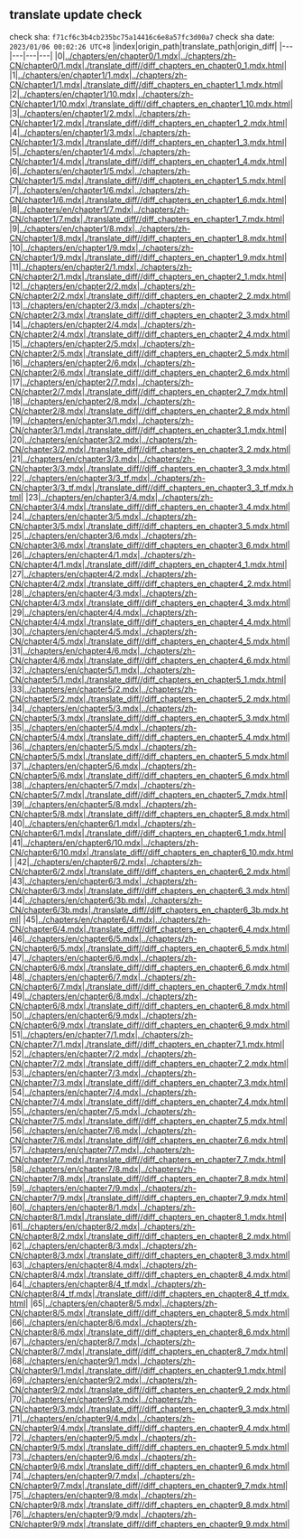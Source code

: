 ## translate update check
 check sha: `f71cf6c3b4cb235bc75a14416c6e8a57fc3d00a7` 
  check sha date: `2023/01/06 00:02:26 UTC+8` 
|index|origin_path|translate_path|origin_diff|
|---|---|---|---|
|0|[../chapters/en/chapter0/1.mdx](../chapters/en/chapter0/1.mdx)|[../chapters/zh-CN/chapter0/1.mdx](../chapters/zh-CN/chapter0/1.mdx)|[./translate_diff//diff_chapters_en_chapter0_1.mdx.html](./translate_diff//diff_chapters_en_chapter0_1.mdx.html)|
|1|[../chapters/en/chapter1/1.mdx](../chapters/en/chapter1/1.mdx)|[../chapters/zh-CN/chapter1/1.mdx](../chapters/zh-CN/chapter1/1.mdx)|[./translate_diff//diff_chapters_en_chapter1_1.mdx.html](./translate_diff//diff_chapters_en_chapter1_1.mdx.html)|
|2|[../chapters/en/chapter1/10.mdx](../chapters/en/chapter1/10.mdx)|[../chapters/zh-CN/chapter1/10.mdx](../chapters/zh-CN/chapter1/10.mdx)|[./translate_diff//diff_chapters_en_chapter1_10.mdx.html](./translate_diff//diff_chapters_en_chapter1_10.mdx.html)|
|3|[../chapters/en/chapter1/2.mdx](../chapters/en/chapter1/2.mdx)|[../chapters/zh-CN/chapter1/2.mdx](../chapters/zh-CN/chapter1/2.mdx)|[./translate_diff//diff_chapters_en_chapter1_2.mdx.html](./translate_diff//diff_chapters_en_chapter1_2.mdx.html)|
|4|[../chapters/en/chapter1/3.mdx](../chapters/en/chapter1/3.mdx)|[../chapters/zh-CN/chapter1/3.mdx](../chapters/zh-CN/chapter1/3.mdx)|[./translate_diff//diff_chapters_en_chapter1_3.mdx.html](./translate_diff//diff_chapters_en_chapter1_3.mdx.html)|
|5|[../chapters/en/chapter1/4.mdx](../chapters/en/chapter1/4.mdx)|[../chapters/zh-CN/chapter1/4.mdx](../chapters/zh-CN/chapter1/4.mdx)|[./translate_diff//diff_chapters_en_chapter1_4.mdx.html](./translate_diff//diff_chapters_en_chapter1_4.mdx.html)|
|6|[../chapters/en/chapter1/5.mdx](../chapters/en/chapter1/5.mdx)|[../chapters/zh-CN/chapter1/5.mdx](../chapters/zh-CN/chapter1/5.mdx)|[./translate_diff//diff_chapters_en_chapter1_5.mdx.html](./translate_diff//diff_chapters_en_chapter1_5.mdx.html)|
|7|[../chapters/en/chapter1/6.mdx](../chapters/en/chapter1/6.mdx)|[../chapters/zh-CN/chapter1/6.mdx](../chapters/zh-CN/chapter1/6.mdx)|[./translate_diff//diff_chapters_en_chapter1_6.mdx.html](./translate_diff//diff_chapters_en_chapter1_6.mdx.html)|
|8|[../chapters/en/chapter1/7.mdx](../chapters/en/chapter1/7.mdx)|[../chapters/zh-CN/chapter1/7.mdx](../chapters/zh-CN/chapter1/7.mdx)|[./translate_diff//diff_chapters_en_chapter1_7.mdx.html](./translate_diff//diff_chapters_en_chapter1_7.mdx.html)|
|9|[../chapters/en/chapter1/8.mdx](../chapters/en/chapter1/8.mdx)|[../chapters/zh-CN/chapter1/8.mdx](../chapters/zh-CN/chapter1/8.mdx)|[./translate_diff//diff_chapters_en_chapter1_8.mdx.html](./translate_diff//diff_chapters_en_chapter1_8.mdx.html)|
|10|[../chapters/en/chapter1/9.mdx](../chapters/en/chapter1/9.mdx)|[../chapters/zh-CN/chapter1/9.mdx](../chapters/zh-CN/chapter1/9.mdx)|[./translate_diff//diff_chapters_en_chapter1_9.mdx.html](./translate_diff//diff_chapters_en_chapter1_9.mdx.html)|
|11|[../chapters/en/chapter2/1.mdx](../chapters/en/chapter2/1.mdx)|[../chapters/zh-CN/chapter2/1.mdx](../chapters/zh-CN/chapter2/1.mdx)|[./translate_diff//diff_chapters_en_chapter2_1.mdx.html](./translate_diff//diff_chapters_en_chapter2_1.mdx.html)|
|12|[../chapters/en/chapter2/2.mdx](../chapters/en/chapter2/2.mdx)|[../chapters/zh-CN/chapter2/2.mdx](../chapters/zh-CN/chapter2/2.mdx)|[./translate_diff//diff_chapters_en_chapter2_2.mdx.html](./translate_diff//diff_chapters_en_chapter2_2.mdx.html)|
|13|[../chapters/en/chapter2/3.mdx](../chapters/en/chapter2/3.mdx)|[../chapters/zh-CN/chapter2/3.mdx](../chapters/zh-CN/chapter2/3.mdx)|[./translate_diff//diff_chapters_en_chapter2_3.mdx.html](./translate_diff//diff_chapters_en_chapter2_3.mdx.html)|
|14|[../chapters/en/chapter2/4.mdx](../chapters/en/chapter2/4.mdx)|[../chapters/zh-CN/chapter2/4.mdx](../chapters/zh-CN/chapter2/4.mdx)|[./translate_diff//diff_chapters_en_chapter2_4.mdx.html](./translate_diff//diff_chapters_en_chapter2_4.mdx.html)|
|15|[../chapters/en/chapter2/5.mdx](../chapters/en/chapter2/5.mdx)|[../chapters/zh-CN/chapter2/5.mdx](../chapters/zh-CN/chapter2/5.mdx)|[./translate_diff//diff_chapters_en_chapter2_5.mdx.html](./translate_diff//diff_chapters_en_chapter2_5.mdx.html)|
|16|[../chapters/en/chapter2/6.mdx](../chapters/en/chapter2/6.mdx)|[../chapters/zh-CN/chapter2/6.mdx](../chapters/zh-CN/chapter2/6.mdx)|[./translate_diff//diff_chapters_en_chapter2_6.mdx.html](./translate_diff//diff_chapters_en_chapter2_6.mdx.html)|
|17|[../chapters/en/chapter2/7.mdx](../chapters/en/chapter2/7.mdx)|[../chapters/zh-CN/chapter2/7.mdx](../chapters/zh-CN/chapter2/7.mdx)|[./translate_diff//diff_chapters_en_chapter2_7.mdx.html](./translate_diff//diff_chapters_en_chapter2_7.mdx.html)|
|18|[../chapters/en/chapter2/8.mdx](../chapters/en/chapter2/8.mdx)|[../chapters/zh-CN/chapter2/8.mdx](../chapters/zh-CN/chapter2/8.mdx)|[./translate_diff//diff_chapters_en_chapter2_8.mdx.html](./translate_diff//diff_chapters_en_chapter2_8.mdx.html)|
|19|[../chapters/en/chapter3/1.mdx](../chapters/en/chapter3/1.mdx)|[../chapters/zh-CN/chapter3/1.mdx](../chapters/zh-CN/chapter3/1.mdx)|[./translate_diff//diff_chapters_en_chapter3_1.mdx.html](./translate_diff//diff_chapters_en_chapter3_1.mdx.html)|
|20|[../chapters/en/chapter3/2.mdx](../chapters/en/chapter3/2.mdx)|[../chapters/zh-CN/chapter3/2.mdx](../chapters/zh-CN/chapter3/2.mdx)|[./translate_diff//diff_chapters_en_chapter3_2.mdx.html](./translate_diff//diff_chapters_en_chapter3_2.mdx.html)|
|21|[../chapters/en/chapter3/3.mdx](../chapters/en/chapter3/3.mdx)|[../chapters/zh-CN/chapter3/3.mdx](../chapters/zh-CN/chapter3/3.mdx)|[./translate_diff//diff_chapters_en_chapter3_3.mdx.html](./translate_diff//diff_chapters_en_chapter3_3.mdx.html)|
|22|[../chapters/en/chapter3/3_tf.mdx](../chapters/en/chapter3/3_tf.mdx)|[../chapters/zh-CN/chapter3/3_tf.mdx](../chapters/zh-CN/chapter3/3_tf.mdx)|[./translate_diff//diff_chapters_en_chapter3_3_tf.mdx.html](./translate_diff//diff_chapters_en_chapter3_3_tf.mdx.html)|
|23|[../chapters/en/chapter3/4.mdx](../chapters/en/chapter3/4.mdx)|[../chapters/zh-CN/chapter3/4.mdx](../chapters/zh-CN/chapter3/4.mdx)|[./translate_diff//diff_chapters_en_chapter3_4.mdx.html](./translate_diff//diff_chapters_en_chapter3_4.mdx.html)|
|24|[../chapters/en/chapter3/5.mdx](../chapters/en/chapter3/5.mdx)|[../chapters/zh-CN/chapter3/5.mdx](../chapters/zh-CN/chapter3/5.mdx)|[./translate_diff//diff_chapters_en_chapter3_5.mdx.html](./translate_diff//diff_chapters_en_chapter3_5.mdx.html)|
|25|[../chapters/en/chapter3/6.mdx](../chapters/en/chapter3/6.mdx)|[../chapters/zh-CN/chapter3/6.mdx](../chapters/zh-CN/chapter3/6.mdx)|[./translate_diff//diff_chapters_en_chapter3_6.mdx.html](./translate_diff//diff_chapters_en_chapter3_6.mdx.html)|
|26|[../chapters/en/chapter4/1.mdx](../chapters/en/chapter4/1.mdx)|[../chapters/zh-CN/chapter4/1.mdx](../chapters/zh-CN/chapter4/1.mdx)|[./translate_diff//diff_chapters_en_chapter4_1.mdx.html](./translate_diff//diff_chapters_en_chapter4_1.mdx.html)|
|27|[../chapters/en/chapter4/2.mdx](../chapters/en/chapter4/2.mdx)|[../chapters/zh-CN/chapter4/2.mdx](../chapters/zh-CN/chapter4/2.mdx)|[./translate_diff//diff_chapters_en_chapter4_2.mdx.html](./translate_diff//diff_chapters_en_chapter4_2.mdx.html)|
|28|[../chapters/en/chapter4/3.mdx](../chapters/en/chapter4/3.mdx)|[../chapters/zh-CN/chapter4/3.mdx](../chapters/zh-CN/chapter4/3.mdx)|[./translate_diff//diff_chapters_en_chapter4_3.mdx.html](./translate_diff//diff_chapters_en_chapter4_3.mdx.html)|
|29|[../chapters/en/chapter4/4.mdx](../chapters/en/chapter4/4.mdx)|[../chapters/zh-CN/chapter4/4.mdx](../chapters/zh-CN/chapter4/4.mdx)|[./translate_diff//diff_chapters_en_chapter4_4.mdx.html](./translate_diff//diff_chapters_en_chapter4_4.mdx.html)|
|30|[../chapters/en/chapter4/5.mdx](../chapters/en/chapter4/5.mdx)|[../chapters/zh-CN/chapter4/5.mdx](../chapters/zh-CN/chapter4/5.mdx)|[./translate_diff//diff_chapters_en_chapter4_5.mdx.html](./translate_diff//diff_chapters_en_chapter4_5.mdx.html)|
|31|[../chapters/en/chapter4/6.mdx](../chapters/en/chapter4/6.mdx)|[../chapters/zh-CN/chapter4/6.mdx](../chapters/zh-CN/chapter4/6.mdx)|[./translate_diff//diff_chapters_en_chapter4_6.mdx.html](./translate_diff//diff_chapters_en_chapter4_6.mdx.html)|
|32|[../chapters/en/chapter5/1.mdx](../chapters/en/chapter5/1.mdx)|[../chapters/zh-CN/chapter5/1.mdx](../chapters/zh-CN/chapter5/1.mdx)|[./translate_diff//diff_chapters_en_chapter5_1.mdx.html](./translate_diff//diff_chapters_en_chapter5_1.mdx.html)|
|33|[../chapters/en/chapter5/2.mdx](../chapters/en/chapter5/2.mdx)|[../chapters/zh-CN/chapter5/2.mdx](../chapters/zh-CN/chapter5/2.mdx)|[./translate_diff//diff_chapters_en_chapter5_2.mdx.html](./translate_diff//diff_chapters_en_chapter5_2.mdx.html)|
|34|[../chapters/en/chapter5/3.mdx](../chapters/en/chapter5/3.mdx)|[../chapters/zh-CN/chapter5/3.mdx](../chapters/zh-CN/chapter5/3.mdx)|[./translate_diff//diff_chapters_en_chapter5_3.mdx.html](./translate_diff//diff_chapters_en_chapter5_3.mdx.html)|
|35|[../chapters/en/chapter5/4.mdx](../chapters/en/chapter5/4.mdx)|[../chapters/zh-CN/chapter5/4.mdx](../chapters/zh-CN/chapter5/4.mdx)|[./translate_diff//diff_chapters_en_chapter5_4.mdx.html](./translate_diff//diff_chapters_en_chapter5_4.mdx.html)|
|36|[../chapters/en/chapter5/5.mdx](../chapters/en/chapter5/5.mdx)|[../chapters/zh-CN/chapter5/5.mdx](../chapters/zh-CN/chapter5/5.mdx)|[./translate_diff//diff_chapters_en_chapter5_5.mdx.html](./translate_diff//diff_chapters_en_chapter5_5.mdx.html)|
|37|[../chapters/en/chapter5/6.mdx](../chapters/en/chapter5/6.mdx)|[../chapters/zh-CN/chapter5/6.mdx](../chapters/zh-CN/chapter5/6.mdx)|[./translate_diff//diff_chapters_en_chapter5_6.mdx.html](./translate_diff//diff_chapters_en_chapter5_6.mdx.html)|
|38|[../chapters/en/chapter5/7.mdx](../chapters/en/chapter5/7.mdx)|[../chapters/zh-CN/chapter5/7.mdx](../chapters/zh-CN/chapter5/7.mdx)|[./translate_diff//diff_chapters_en_chapter5_7.mdx.html](./translate_diff//diff_chapters_en_chapter5_7.mdx.html)|
|39|[../chapters/en/chapter5/8.mdx](../chapters/en/chapter5/8.mdx)|[../chapters/zh-CN/chapter5/8.mdx](../chapters/zh-CN/chapter5/8.mdx)|[./translate_diff//diff_chapters_en_chapter5_8.mdx.html](./translate_diff//diff_chapters_en_chapter5_8.mdx.html)|
|40|[../chapters/en/chapter6/1.mdx](../chapters/en/chapter6/1.mdx)|[../chapters/zh-CN/chapter6/1.mdx](../chapters/zh-CN/chapter6/1.mdx)|[./translate_diff//diff_chapters_en_chapter6_1.mdx.html](./translate_diff//diff_chapters_en_chapter6_1.mdx.html)|
|41|[../chapters/en/chapter6/10.mdx](../chapters/en/chapter6/10.mdx)|[../chapters/zh-CN/chapter6/10.mdx](../chapters/zh-CN/chapter6/10.mdx)|[./translate_diff//diff_chapters_en_chapter6_10.mdx.html](./translate_diff//diff_chapters_en_chapter6_10.mdx.html)|
|42|[../chapters/en/chapter6/2.mdx](../chapters/en/chapter6/2.mdx)|[../chapters/zh-CN/chapter6/2.mdx](../chapters/zh-CN/chapter6/2.mdx)|[./translate_diff//diff_chapters_en_chapter6_2.mdx.html](./translate_diff//diff_chapters_en_chapter6_2.mdx.html)|
|43|[../chapters/en/chapter6/3.mdx](../chapters/en/chapter6/3.mdx)|[../chapters/zh-CN/chapter6/3.mdx](../chapters/zh-CN/chapter6/3.mdx)|[./translate_diff//diff_chapters_en_chapter6_3.mdx.html](./translate_diff//diff_chapters_en_chapter6_3.mdx.html)|
|44|[../chapters/en/chapter6/3b.mdx](../chapters/en/chapter6/3b.mdx)|[../chapters/zh-CN/chapter6/3b.mdx](../chapters/zh-CN/chapter6/3b.mdx)|[./translate_diff//diff_chapters_en_chapter6_3b.mdx.html](./translate_diff//diff_chapters_en_chapter6_3b.mdx.html)|
|45|[../chapters/en/chapter6/4.mdx](../chapters/en/chapter6/4.mdx)|[../chapters/zh-CN/chapter6/4.mdx](../chapters/zh-CN/chapter6/4.mdx)|[./translate_diff//diff_chapters_en_chapter6_4.mdx.html](./translate_diff//diff_chapters_en_chapter6_4.mdx.html)|
|46|[../chapters/en/chapter6/5.mdx](../chapters/en/chapter6/5.mdx)|[../chapters/zh-CN/chapter6/5.mdx](../chapters/zh-CN/chapter6/5.mdx)|[./translate_diff//diff_chapters_en_chapter6_5.mdx.html](./translate_diff//diff_chapters_en_chapter6_5.mdx.html)|
|47|[../chapters/en/chapter6/6.mdx](../chapters/en/chapter6/6.mdx)|[../chapters/zh-CN/chapter6/6.mdx](../chapters/zh-CN/chapter6/6.mdx)|[./translate_diff//diff_chapters_en_chapter6_6.mdx.html](./translate_diff//diff_chapters_en_chapter6_6.mdx.html)|
|48|[../chapters/en/chapter6/7.mdx](../chapters/en/chapter6/7.mdx)|[../chapters/zh-CN/chapter6/7.mdx](../chapters/zh-CN/chapter6/7.mdx)|[./translate_diff//diff_chapters_en_chapter6_7.mdx.html](./translate_diff//diff_chapters_en_chapter6_7.mdx.html)|
|49|[../chapters/en/chapter6/8.mdx](../chapters/en/chapter6/8.mdx)|[../chapters/zh-CN/chapter6/8.mdx](../chapters/zh-CN/chapter6/8.mdx)|[./translate_diff//diff_chapters_en_chapter6_8.mdx.html](./translate_diff//diff_chapters_en_chapter6_8.mdx.html)|
|50|[../chapters/en/chapter6/9.mdx](../chapters/en/chapter6/9.mdx)|[../chapters/zh-CN/chapter6/9.mdx](../chapters/zh-CN/chapter6/9.mdx)|[./translate_diff//diff_chapters_en_chapter6_9.mdx.html](./translate_diff//diff_chapters_en_chapter6_9.mdx.html)|
|51|[../chapters/en/chapter7/1.mdx](../chapters/en/chapter7/1.mdx)|[../chapters/zh-CN/chapter7/1.mdx](../chapters/zh-CN/chapter7/1.mdx)|[./translate_diff//diff_chapters_en_chapter7_1.mdx.html](./translate_diff//diff_chapters_en_chapter7_1.mdx.html)|
|52|[../chapters/en/chapter7/2.mdx](../chapters/en/chapter7/2.mdx)|[../chapters/zh-CN/chapter7/2.mdx](../chapters/zh-CN/chapter7/2.mdx)|[./translate_diff//diff_chapters_en_chapter7_2.mdx.html](./translate_diff//diff_chapters_en_chapter7_2.mdx.html)|
|53|[../chapters/en/chapter7/3.mdx](../chapters/en/chapter7/3.mdx)|[../chapters/zh-CN/chapter7/3.mdx](../chapters/zh-CN/chapter7/3.mdx)|[./translate_diff//diff_chapters_en_chapter7_3.mdx.html](./translate_diff//diff_chapters_en_chapter7_3.mdx.html)|
|54|[../chapters/en/chapter7/4.mdx](../chapters/en/chapter7/4.mdx)|[../chapters/zh-CN/chapter7/4.mdx](../chapters/zh-CN/chapter7/4.mdx)|[./translate_diff//diff_chapters_en_chapter7_4.mdx.html](./translate_diff//diff_chapters_en_chapter7_4.mdx.html)|
|55|[../chapters/en/chapter7/5.mdx](../chapters/en/chapter7/5.mdx)|[../chapters/zh-CN/chapter7/5.mdx](../chapters/zh-CN/chapter7/5.mdx)|[./translate_diff//diff_chapters_en_chapter7_5.mdx.html](./translate_diff//diff_chapters_en_chapter7_5.mdx.html)|
|56|[../chapters/en/chapter7/6.mdx](../chapters/en/chapter7/6.mdx)|[../chapters/zh-CN/chapter7/6.mdx](../chapters/zh-CN/chapter7/6.mdx)|[./translate_diff//diff_chapters_en_chapter7_6.mdx.html](./translate_diff//diff_chapters_en_chapter7_6.mdx.html)|
|57|[../chapters/en/chapter7/7.mdx](../chapters/en/chapter7/7.mdx)|[../chapters/zh-CN/chapter7/7.mdx](../chapters/zh-CN/chapter7/7.mdx)|[./translate_diff//diff_chapters_en_chapter7_7.mdx.html](./translate_diff//diff_chapters_en_chapter7_7.mdx.html)|
|58|[../chapters/en/chapter7/8.mdx](../chapters/en/chapter7/8.mdx)|[../chapters/zh-CN/chapter7/8.mdx](../chapters/zh-CN/chapter7/8.mdx)|[./translate_diff//diff_chapters_en_chapter7_8.mdx.html](./translate_diff//diff_chapters_en_chapter7_8.mdx.html)|
|59|[../chapters/en/chapter7/9.mdx](../chapters/en/chapter7/9.mdx)|[../chapters/zh-CN/chapter7/9.mdx](../chapters/zh-CN/chapter7/9.mdx)|[./translate_diff//diff_chapters_en_chapter7_9.mdx.html](./translate_diff//diff_chapters_en_chapter7_9.mdx.html)|
|60|[../chapters/en/chapter8/1.mdx](../chapters/en/chapter8/1.mdx)|[../chapters/zh-CN/chapter8/1.mdx](../chapters/zh-CN/chapter8/1.mdx)|[./translate_diff//diff_chapters_en_chapter8_1.mdx.html](./translate_diff//diff_chapters_en_chapter8_1.mdx.html)|
|61|[../chapters/en/chapter8/2.mdx](../chapters/en/chapter8/2.mdx)|[../chapters/zh-CN/chapter8/2.mdx](../chapters/zh-CN/chapter8/2.mdx)|[./translate_diff//diff_chapters_en_chapter8_2.mdx.html](./translate_diff//diff_chapters_en_chapter8_2.mdx.html)|
|62|[../chapters/en/chapter8/3.mdx](../chapters/en/chapter8/3.mdx)|[../chapters/zh-CN/chapter8/3.mdx](../chapters/zh-CN/chapter8/3.mdx)|[./translate_diff//diff_chapters_en_chapter8_3.mdx.html](./translate_diff//diff_chapters_en_chapter8_3.mdx.html)|
|63|[../chapters/en/chapter8/4.mdx](../chapters/en/chapter8/4.mdx)|[../chapters/zh-CN/chapter8/4.mdx](../chapters/zh-CN/chapter8/4.mdx)|[./translate_diff//diff_chapters_en_chapter8_4.mdx.html](./translate_diff//diff_chapters_en_chapter8_4.mdx.html)|
|64|[../chapters/en/chapter8/4_tf.mdx](../chapters/en/chapter8/4_tf.mdx)|[../chapters/zh-CN/chapter8/4_tf.mdx](../chapters/zh-CN/chapter8/4_tf.mdx)|[./translate_diff//diff_chapters_en_chapter8_4_tf.mdx.html](./translate_diff//diff_chapters_en_chapter8_4_tf.mdx.html)|
|65|[../chapters/en/chapter8/5.mdx](../chapters/en/chapter8/5.mdx)|[../chapters/zh-CN/chapter8/5.mdx](../chapters/zh-CN/chapter8/5.mdx)|[./translate_diff//diff_chapters_en_chapter8_5.mdx.html](./translate_diff//diff_chapters_en_chapter8_5.mdx.html)|
|66|[../chapters/en/chapter8/6.mdx](../chapters/en/chapter8/6.mdx)|[../chapters/zh-CN/chapter8/6.mdx](../chapters/zh-CN/chapter8/6.mdx)|[./translate_diff//diff_chapters_en_chapter8_6.mdx.html](./translate_diff//diff_chapters_en_chapter8_6.mdx.html)|
|67|[../chapters/en/chapter8/7.mdx](../chapters/en/chapter8/7.mdx)|[../chapters/zh-CN/chapter8/7.mdx](../chapters/zh-CN/chapter8/7.mdx)|[./translate_diff//diff_chapters_en_chapter8_7.mdx.html](./translate_diff//diff_chapters_en_chapter8_7.mdx.html)|
|68|[../chapters/en/chapter9/1.mdx](../chapters/en/chapter9/1.mdx)|[../chapters/zh-CN/chapter9/1.mdx](../chapters/zh-CN/chapter9/1.mdx)|[./translate_diff//diff_chapters_en_chapter9_1.mdx.html](./translate_diff//diff_chapters_en_chapter9_1.mdx.html)|
|69|[../chapters/en/chapter9/2.mdx](../chapters/en/chapter9/2.mdx)|[../chapters/zh-CN/chapter9/2.mdx](../chapters/zh-CN/chapter9/2.mdx)|[./translate_diff//diff_chapters_en_chapter9_2.mdx.html](./translate_diff//diff_chapters_en_chapter9_2.mdx.html)|
|70|[../chapters/en/chapter9/3.mdx](../chapters/en/chapter9/3.mdx)|[../chapters/zh-CN/chapter9/3.mdx](../chapters/zh-CN/chapter9/3.mdx)|[./translate_diff//diff_chapters_en_chapter9_3.mdx.html](./translate_diff//diff_chapters_en_chapter9_3.mdx.html)|
|71|[../chapters/en/chapter9/4.mdx](../chapters/en/chapter9/4.mdx)|[../chapters/zh-CN/chapter9/4.mdx](../chapters/zh-CN/chapter9/4.mdx)|[./translate_diff//diff_chapters_en_chapter9_4.mdx.html](./translate_diff//diff_chapters_en_chapter9_4.mdx.html)|
|72|[../chapters/en/chapter9/5.mdx](../chapters/en/chapter9/5.mdx)|[../chapters/zh-CN/chapter9/5.mdx](../chapters/zh-CN/chapter9/5.mdx)|[./translate_diff//diff_chapters_en_chapter9_5.mdx.html](./translate_diff//diff_chapters_en_chapter9_5.mdx.html)|
|73|[../chapters/en/chapter9/6.mdx](../chapters/en/chapter9/6.mdx)|[../chapters/zh-CN/chapter9/6.mdx](../chapters/zh-CN/chapter9/6.mdx)|[./translate_diff//diff_chapters_en_chapter9_6.mdx.html](./translate_diff//diff_chapters_en_chapter9_6.mdx.html)|
|74|[../chapters/en/chapter9/7.mdx](../chapters/en/chapter9/7.mdx)|[../chapters/zh-CN/chapter9/7.mdx](../chapters/zh-CN/chapter9/7.mdx)|[./translate_diff//diff_chapters_en_chapter9_7.mdx.html](./translate_diff//diff_chapters_en_chapter9_7.mdx.html)|
|75|[../chapters/en/chapter9/8.mdx](../chapters/en/chapter9/8.mdx)|[../chapters/zh-CN/chapter9/8.mdx](../chapters/zh-CN/chapter9/8.mdx)|[./translate_diff//diff_chapters_en_chapter9_8.mdx.html](./translate_diff//diff_chapters_en_chapter9_8.mdx.html)|
|76|[../chapters/en/chapter9/9.mdx](../chapters/en/chapter9/9.mdx)|[../chapters/zh-CN/chapter9/9.mdx](../chapters/zh-CN/chapter9/9.mdx)|[./translate_diff//diff_chapters_en_chapter9_9.mdx.html](./translate_diff//diff_chapters_en_chapter9_9.mdx.html)|